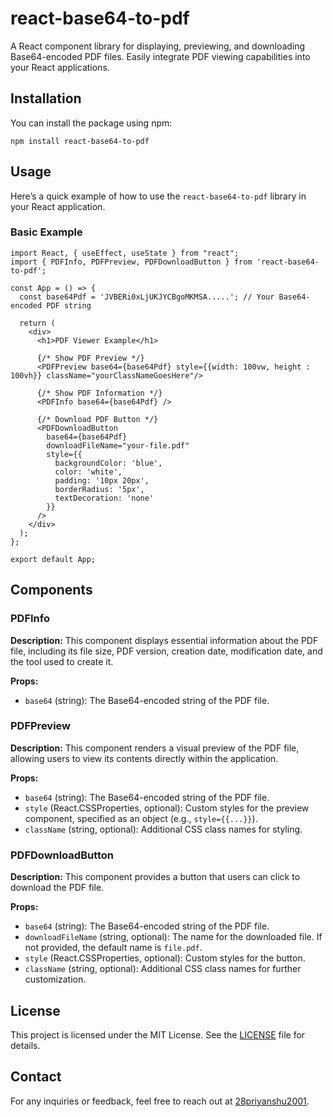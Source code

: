 <!DOCTYPE html>
<html lang="en">
<head>
    <meta charset="UTF-8">
    <meta name="viewport" content="width=device-width, initial-scale=1.0">
</head>
<body>

<h1>react-base64-to-pdf</h1>

<p>A React component library for displaying, previewing, and downloading Base64-encoded PDF files. Easily integrate PDF viewing capabilities into your React applications.</p>

<h2>Installation</h2>

<p>You can install the package using npm:</p>

<pre><code>npm install react-base64-to-pdf</code></pre>

<h2>Usage</h2>

<p>Here’s a quick example of how to use the <code>react-base64-to-pdf</code> library in your React application.</p>

<h3>Basic Example</h3>

<pre><code>import React, { useEffect, useState } from "react";
import { PDFInfo, PDFPreview, PDFDownloadButton } from 'react-base64-to-pdf';

const App = () => {
  const base64Pdf = 'JVBERi0xLjUKJYCBgoMKMSA.....'; // Your Base64-encoded PDF string

  return (
    &lt;div&gt;
      &lt;h1&gt;PDF Viewer Example&lt;/h1&gt;
      
      {/* Show PDF Preview */}
      &lt;PDFPreview base64={base64Pdf} style={{width: 100vw, height : 100vh}} className="yourClassNameGoesHere"/&gt;

      {/* Show PDF Information */}
      &lt;PDFInfo base64={base64Pdf} /&gt;

      {/* Download PDF Button */}
      &lt;PDFDownloadButton 
        base64={base64Pdf} 
        downloadFileName="your-file.pdf"
        style={{
          backgroundColor: 'blue',
          color: 'white',
          padding: '10px 20px',
          borderRadius: '5px',
          textDecoration: 'none'
        }}
      /&gt;
    &lt;/div&gt;
  );
};

export default App;</code></pre>

<h2>Components</h2>

<h3>PDFInfo</h3>
<p><strong>Description:</strong> This component displays essential information about the PDF file, including its file size, PDF version, creation date, modification date, and the tool used to create it.</p>
<div class="props">
    <strong>Props:</strong>
    <ul>
        <li><code>base64</code> (string): The Base64-encoded string of the PDF file.</li>
    </ul>
</div>

<h3>PDFPreview</h3>
<p><strong>Description:</strong> This component renders a visual preview of the PDF file, allowing users to view its contents directly within the application.</p>
<div class="props">
    <strong>Props:</strong>
    <ul>
        <li><code>base64</code> (string): The Base64-encoded string of the PDF file.</li>
        <li><code>style</code> (React.CSSProperties, optional): Custom styles for the preview component, specified as an object (e.g., <code>style={{...}}</code>).</li>
        <li><code>className</code> (string, optional): Additional CSS class names for styling.</li>
    </ul>
</div>

<h3>PDFDownloadButton</h3>
<p><strong>Description:</strong> This component provides a button that users can click to download the PDF file.</p>
<div class="props">
    <strong>Props:</strong>
    <ul>
        <li><code>base64</code> (string): The Base64-encoded string of the PDF file.</li>
        <li><code>downloadFileName</code> (string, optional): The name for the downloaded file. If not provided, the default name is <code>file.pdf</code>.</li>
        <li><code>style</code> (React.CSSProperties, optional): Custom styles for the button.</li>
        <li><code>className</code> (string, optional): Additional CSS class names for further customization.</li>
    </ul>
</div>

<h2>License</h2>

<p>This project is licensed under the MIT License. See the <a href="https://mit-license.org/">LICENSE</a> file for details.</p>

<h2>Contact</h2>

<p>For any inquiries or feedback, feel free to reach out at <a href="mailto:28priyanshu2001.com">28priyanshu2001</a>.</p>

</body>
</html>
